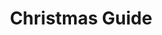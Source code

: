 ---
app: "Christmas Guide"
description: "From Christmas carols to cherished holidays, save time and focus on what truly matters—spending it with your loved ones."
layout: "app"
image: "apps/christmas-guide/social.webp"
secret_message: "L'Épopée temporelle: Très binaire comme conception de la vie. J'aime beaucoup."
title: "Christmas Guide"
---